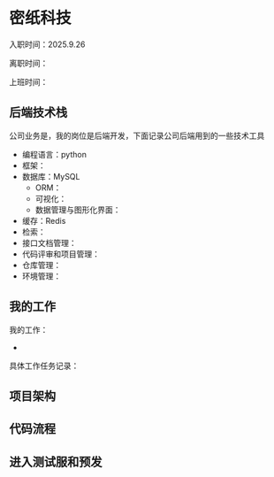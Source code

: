 # 密纸科技
入职时间：2025.9.26

离职时间：

上班时间：

## 后端技术栈
公司业务是，我的岗位是后端开发，下面记录公司后端用到的一些技术工具

* 编程语言：python
* 框架：
* 数据库：MySQL
    * ORM：
    * 可视化：
    * 数据管理与图形化界面：
* 缓存：Redis
* 检索：
* 接口文档管理：
* 代码评审和项目管理：
* 仓库管理：
* 环境管理：

## 我的工作
我的工作：

* 

具体工作任务记录：



## 项目架构


## 代码流程


## 进入测试服和预发
